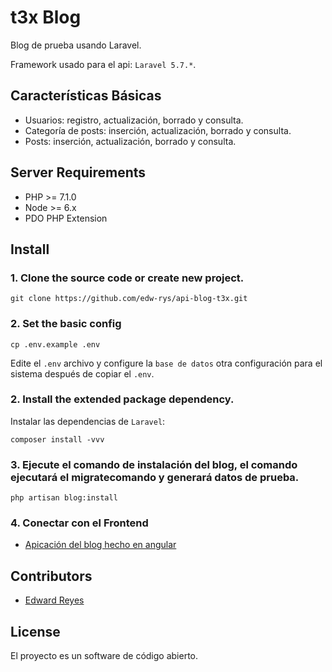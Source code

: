 # t3x Blog

Blog de prueba usando Laravel.

Framework usado para el api: `Laravel 5.7.*`.

## Características Básicas

- Usuarios: registro, actualización, borrado y consulta.
- Categoría de posts: inserción, actualización, borrado y consulta.
- Posts: inserción, actualización, borrado y consulta.


## Server Requirements

- PHP >= 7.1.0
- Node >= 6.x
- PDO PHP Extension

## Install

### 1. Clone the source code or create new project.

```shell
git clone https://github.com/edw-rys/api-blog-t3x.git
```

### 2. Set the basic config

```shell
cp .env.example .env
```

Edite el `.env` archivo y configure la  `base de datos` otra configuración para el sistema después de copiar el `.env`.

### 2. Install the extended package dependency.

Instalar las dependencias de `Laravel`: 

```shell
composer install -vvv
```

### 3. Ejecute el comando de instalación del blog, el comando ejecutará el migratecomando y generará datos de prueba.

```shell
php artisan blog:install
```


### 4. Conectar con el Frontend
- [Apicación del blog hecho en angular](https://github.com/edw-rys/app-blog-t3x)

## Contributors

- [Edward Reyes](http://https://github.com/edw-rys)


## License
El proyecto es un software de código abierto.

